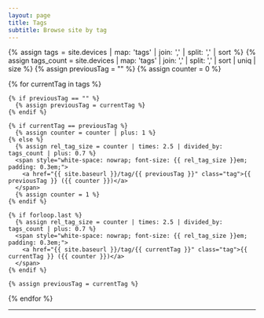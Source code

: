```yaml
---
layout: page
title: Tags
subtitle: Browse site by tag
---
```


<div class="home">
  <p class="post-meta" style="text-align: justify;">
  {% assign tags =  site.devices | map: 'tags' | join: ',' | split: ',' | sort %}
  {% assign tags_count =  site.devices | map: 'tags' | join: ',' | split: ',' | sort | uniq | size %}
  {% assign previousTag = "" %}
  {% assign counter = 0 %}

  {% for currentTag in tags %}

    {% if previousTag == "" %}
      {% assign previousTag = currentTag %}
    {% endif %}

    {% if currentTag == previousTag %}
      {% assign counter = counter | plus: 1 %}
    {% else %}
      {% assign rel_tag_size = counter | times: 2.5 | divided_by: tags_count | plus: 0.7 %}
      <span style="white-space: nowrap; font-size: {{ rel_tag_size }}em; padding: 0.3em;">
        <a href="{{ site.baseurl }}/tag/{{ previousTag }}" class="tag">{{ previousTag }} ({{ counter }})</a>
      </span>
      {% assign counter = 1 %}
    {% endif %}

    {% if forloop.last %}
      {% assign rel_tag_size = counter | times: 2.5 | divided_by: tags_count | plus: 0.7 %}
      <span style="white-space: nowrap; font-size: {{ rel_tag_size }}em; padding: 0.3em;">
        <a href="{{ site.baseurl }}/tag/{{ currentTag }}" class="tag">{{ currentTag }} ({{ counter }})</a>
      </span>
    {% endif %}

    {% assign previousTag = currentTag %}

  {% endfor %}
  </p>
</div>

<hr>
